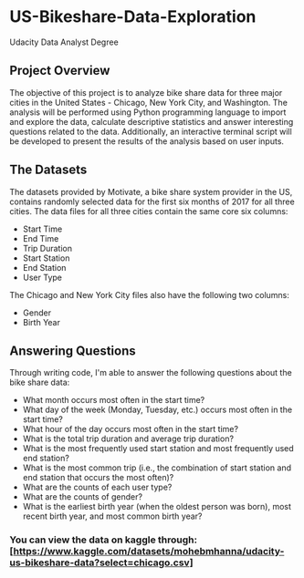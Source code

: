 # US-Bikeshare-Data-Exploration
Udacity Data Analyst Degree
## Project Overview
The objective of this project is to analyze bike share data for three major cities in the United States - Chicago, New York City, and Washington. The analysis will be performed using Python programming language to import and explore the data, calculate descriptive statistics and answer interesting questions related to the data. Additionally, an interactive terminal script will be developed to present the results of the analysis based on user inputs.
## The Datasets
The datasets provided by Motivate, a bike share system provider in the US, contains randomly selected data for the first six months of 2017 for all three cities. The data files for all three cities contain the same core six columns:

*  Start Time
*  End Time
*  Trip Duration
*  Start Station
*  End Station
*  User Type
  
The Chicago and New York City files also have the following two columns:

*  Gender
*  Birth Year
## Answering Questions
Through writing code, I'm able to answer the following questions about the bike share data:

*  What month occurs most often in the start time?
*  What day of the week (Monday, Tuesday, etc.) occurs most often in the start time?
*  What hour of the day occurs most often in the start time?
*  What is the total trip duration and average trip duration?
*  What is the most frequently used start station and most frequently used end station?
*  What is the most common trip (i.e., the combination of start station and end station that occurs the most often)?
*  What are the counts of each user type?
*  What are the counts of gender?
*  What is the earliest birth year (when the oldest person was born), most recent birth year, and most common birth year?
### You can view the data on kaggle through: [https://www.kaggle.com/datasets/mohebmhanna/udacity-us-bikeshare-data?select=chicago.csv]
